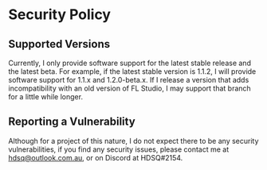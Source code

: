 # Security Policy

## Supported Versions

Currently, I only provide software support for the latest stable release and 
the latest beta. For example, if the latest stable version is 1.1.2, I will
provide software support for 1.1.x and 1.2.0-beta.x. If I release a version 
that adds incompatibility with an old version of FL Studio, I may support that
branch for a little while longer.

## Reporting a Vulnerability

Although for a project of this nature, I do not expect there to be any 
security vulnerabilities, if you find any security issues, please contact me
at hdsq@outlook.com.au, or on Discord at HDSQ#2154.

